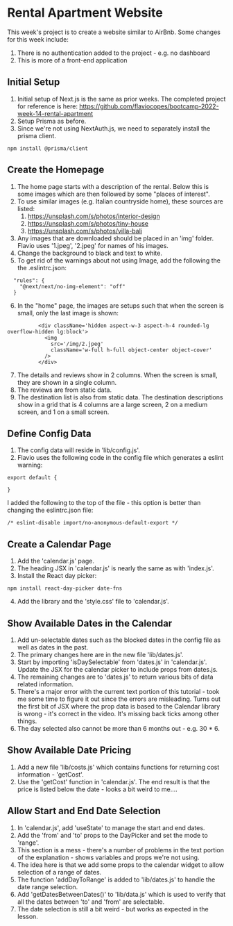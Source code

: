# Rental Apartment Website

This week's project is to create a website similar to AirBnb. Some changes for this week include:

1. There is no authentication added to the project - e.g. no dashboard
2. This is more of a front-end application

## Initial Setup

1. Initial setup of Next.js is the same as prior weeks. The completed project for reference is here: https://github.com/flaviocopes/bootcamp-2022-week-14-rental-apartment
2. Setup Prisma as before.
3. Since we're not using NextAuth.js, we need to separately install the prisma client.

```
npm install @prisma/client
```

## Create the Homepage

1.  The home page starts with a description of the rental. Below this is some images which are then followed by some "places of interest".
2.  To use similar images (e.g. Italian countryside home), these sources are listed:
    1.  https://unsplash.com/s/photos/interior-design
    2.  https://unsplash.com/s/photos/tiny-house
    3.  https://unsplash.com/s/photos/villa-bali
3.  Any images that are downloaded should be placed in an 'img' folder. Flavio uses '1.jpeg', '2.jpeg' for names of his images.
4.  Change the background to black and text to white.
5.  To get rid of the warnings about not using Image, add the following the the .eslintrc.json:

```
  "rules": {
    "@next/next/no-img-element": "off"
  }
```

6. In the "home" page, the images are setups such that when the screen is small, only the last image is shown:

```
          <div className='hidden aspect-w-3 aspect-h-4 rounded-lg overflow-hidden lg:block'>
            <img
              src='/img/2.jpeg'
              className='w-full h-full object-center object-cover'
            />
          </div>

```

7. The details and reviews show in 2 columns. When the screen is small, they are shown in a single column.
8. The reviews are from static data.
9. The destination list is also from static data. The destination descriptions show in a grid that is 4 columns are a large screen, 2 on a medium screen, and 1 on a small screen.

## Define Config Data

1. The config data will reside in 'lib/config.js'.
2. Flavio uses the following code in the config file which generates a eslint warning:

```
export default {

}
```

I added the following to the top of the file - this option is better than changing the eslintrc.json file:

```
/* eslint-disable import/no-anonymous-default-export */
```

## Create a Calendar Page

1. Add the 'calendar.js' page.
2. The heading JSX in 'calendar.js' is nearly the same as with 'index.js'.
3. Install the React day picker:

```
npm install react-day-picker date-fns
```

4. Add the library and the 'style.css' file to 'calendar.js'.

## Show Available Dates in the Calendar

1. Add un-selectable dates such as the blocked dates in the config file as well as dates in the past.
2. The primary changes here are in the new file 'lib/dates.js'.
3. Start by importing 'isDaySelectable' from 'dates.js' in 'calendar.js'. Update the JSX for the calendar picker to include props from dates.js.
4. The remaining changes are to 'dates.js' to return various bits of data related information.
5. There's a major error with the current text portion of this tutorial - took me some time to figure it out since the errors are misleading. Turns out the first bit of JSX where the prop data is based to the Calendar library is wrong - it's correct in the video. It's missing back ticks among other things.
6. The day selected also cannot be more than 6 months out - e.g. 30 \* 6.

## Show Available Date Pricing

1. Add a new file 'lib/costs.js' which contains functions for returning cost information - 'getCost'.
2. Use the 'getCost' function in 'calendar.js'. The end result is that the price is listed below the date - looks a bit weird to me....

## Allow Start and End Date Selection

1. In 'calendar.js', add 'useState' to manage the start and end dates.
2. Add the 'from' and 'to' props to the DayPicker and set the mode to 'range'.
3. This section is a mess - there's a number of problems in the text portion of the explanation - shows variables and props we're not using.
4. The idea here is that we add some props to the calendar widget to allow selection of a range of dates.
5. The function 'addDayToRange' is added to 'lib/dates.js' to handle the date range selection.
6. Add 'getDatesBetweenDates()' to 'lib/data.js' which is used to verify that all the dates between 'to' and 'from' are selectable.
7. The date selection is still a bit weird - but works as expected in the lesson.
